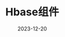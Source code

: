 ---
title: Hbase组件
date: 2023-12-20
categories:
  - 大数据
  - 大数据NoSQL、Kafka和ELK技术实践
tags:
  - 大数据
---